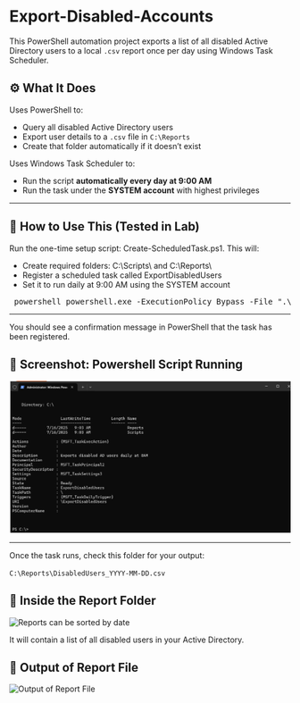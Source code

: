 # Export-Disabled-Accounts
This PowerShell automation project exports a list of all disabled Active Directory users to a local `.csv` report once per day using Windows Task Scheduler.


## ⚙️ What It Does

Uses PowerShell to:
- Query all disabled Active Directory users  
- Export user details to a `.csv` file in `C:\Reports`  
- Create that folder automatically if it doesn’t exist  

Uses Windows Task Scheduler to:
- Run the script **automatically every day at 9:00 AM**
- Run the task under the **SYSTEM account** with highest privileges

---


## 📝 How to Use This (Tested in Lab)

Run the one-time setup script: Create-ScheduledTask.ps1. This will:
- Create required folders: C:\Scripts\ and C:\Reports\
- Register a scheduled task called ExportDisabledUsers
- Set it to run daily at 9:00 AM using the SYSTEM account

<pre> powershell powershell.exe -ExecutionPolicy Bypass -File ".\Create-ScheduledTask.ps1" </pre>

---


You should see a confirmation message in PowerShell that the task has been registered.
## 📸 Screenshot: Powershell Script Running
![In Powershell](images/Script-Result.png)

---


Once the task runs, check this folder for your output:

`C:\Reports\DisabledUsers_YYYY-MM-DD.csv`

## 📸 Inside the Report Folder

![Reports can be sorted by date](images/ReportsFolder.png)


It will contain a list of all disabled users in your Active Directory.

## 📸 Output of Report File

![Output of Report File](images/Disabled-Users-examples.png)
